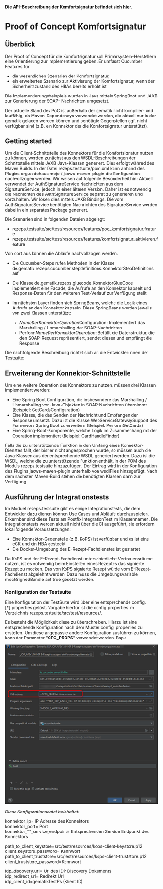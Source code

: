 #### Die API-Beschreibung der Komfortsignatur befindet sich [hier](documentation/comfortsignature.adoc).


# Proof of Concept Komfortsignatur
## Überblick

Der Proof of Concept für die Komfortsignatur soll Primärsystem-Herstellern eine Orientierung zur
Implementierung geben. Er umfasst Cucumber Features für
* die wesentlichen Szenarien der Komfortsignatur,
* ein erweitertes Szenario zur Aktivierung der Komfortsignatur, wenn der Sicherheitszustand des HBAs
  bereits erhöht ist

Die Implementierungsbeispiele wurden in Java mittels SpringBoot und JAXB zur Generierung der SOAP-
Nachrichten umgesetzt.

Der aktuelle Stand des PoC ist außerhalb der gematik nicht kompilier- und lauffähig, da 
Maven-Dependencys verwendet werden, die aktuell nur in der gematik geladen werden können und 
benötigte Gegenstellen ggf. nicht verfügbar sind (z.B. ein Konnektor der die Komfortsignatur 
unterstützt).

## Getting started

Um die Client-Schnittstelle des Konnektors für die Komfortsignatur nutzen zu können, werden zunächst
aus den WSDL-Beschreibungen der Schnittstelle mittels JAXB Java-Klassen generiert. Dies erfolgt
währed des Maven Builds. In der Datei rezeps.testsuite/pom.xml kann anhand des Plugins 
org.codehaus.mojo / jaxws-maven-plugin die Konfiguration nachvollzogen werden. Wir weisen auf 
folgende Besonderheit hin: Aktuell verwendet der AuthSignatureService Nachrichten aus dem 
SignatureService, jedoch in einer älteren Version. Daher ist es notwendig die Nachichten des
AuthSignatureService separat zu generieren und vorzuhalten. Wir lösen dies mittels JAXB Bindings.
Die vom AuthSignatureService benötigten Nachrichten des SignatureService werden dabei in ein
separates Package generiert.

Die Szenarien sind in folgenden Dateien abgelegt:
* rezeps.testsuite/src/test/resources/features/poc_komfortsignatur.feature
* rezeps.testsuite/src/test/resources/features/komfortsignatur_aktivieren.feature

Von dort aus können die Abläufe nachvollzogen werden.

* Die Cucumber-Steps rufen Methoden in der Klasse de.gematik.rezeps.cucumber.stepdefinitions.KonnektorStepDefinitions
  auf
* Die Klasse de.gematik.rezeps.gluecode.KonnektorGlueCode implementiert eine Facade, die Aufrufe an
  den Konnektor kapselt und Response-Daten für den weiteren Test-Verlauf zur Verfügung stellt
* Im nächsten Layer finden sich SpringBeans, welche die Logik eines Aufrufs an den Konnektor
  kapseln. Diese SpringBeans werden jeweils von zwei Klassen unterstützt:

  * *NameDerKonnektorOperation*Configuration: Implementiert das Marshalling / Unmarshalling der
    SOAP-Nachrichten
  * Perform*NameDerKonnektorOperation*: Befüllt die Datenstruktur, die den SOAP-Request
    repräsentiert, sendet diesen und empfängt die Response

Die nachfolgende Beschreibung richtet sich an die Entwickler:innen der Testsuite:

## Erweiterung der Konnektor-Schnittstelle
Um eine weitere Operation des Konnektors zu nutzen, müssen drei Klassen implementiert werden:
* Eine Spring Boot Configuration, die insbesondere das Marshalling / Unmarshalling von Java-Objekten
  in SOAP-Nachrichten übernimmt (Beispiel: GetCardsConfiguration)
* Eine Klasse, die das Senden der Nachricht und Empfangen der Response umsetzt. Dazu ist die Klasse
  WebServiceGatewaySupport des Framewors Spring Boot zu erweitern (Beispiel: PerformGetCards)
* Eine Spring-Boot-Komponente, welche Logik im Zusammenhang mit der Operation implementiert
  (Beispiel: CardHandleFinder)

Falls die zu unterstützende Funktion in den Umfang eines Konnektor-Dienstes fällt, der bisher nicht
angesprochen wurde, so müssen auch die Java-Klassen aus der entsprechende WSDL generiert werden.
Dazu ist die WSDL, welche die zu unterstützende Funktion enthält, in der POM des Moduls
rezeps.testsuite hinzuzufügen. Der Eintrag wird in der Konfiguration des Plugins jaxws-maven-plugin
unterhalb von wsdlFiles hinzugefügt. Nach dem nächsten Maven-Build stehen die benötigten Klassen
dann zur Verfügung.

## Ausführung der Integrationstests
Im Moduel rezeps.testsuite gibt es einige Integrationstests, die dem Entwickler dazu dienen können
Use Cases und Abläufe durchzuspielen. Erkennbar sind diese Tests am Postfix IntegrationTest im
Klassennamen. Die Integrationstests werden aktuell nicht über die CI ausgeführt, sie erfordern lokal
folgende Voraussetzungen:
* Eine Konnektor-Gegenstelle (z.B. KoPS) ist verfügbar und es ist eine eGK und ein HBA gesteckt
* Die Docker-Umgebung des E-Rezept-Fachdienstes ist gestartet

Da KoPS und der E-Rezept-Fachdienst unterschiedliche Vertrauensräume nutzen, ist es notwendig beim
Einstellen eines Rezeptes das signierte Rezept zu mocken. Das von KoPS signierte Rezept würde vom
E-Rezept-Fachdienst abgelehnt werden. Dazu muss die Umgebungsvariable mockSignedBundle auf true
gesetzt werden.

### Konfiguration der Testsuite

Eine Konfiguration der TestSuite wird über eine entsprechende config.[*].properties gelöst.
Vorgabe hierfür ist die config.properties im Verzeichnis rezeps.testsuite/src/test/resources/.

Es besteht die Möglichkeit diese zu überschreiben. Hierzu ist eine entsprechende Konfiguration nach 
dem Muster config.<name>.properties zu erstellen. Um diese angepasste andere Konfiguration ausführen 
zu können, kann der Parameter "**CFG_PROPS**" verwendet werden. Bsp.:

![SUT_SETTINGS](./rezeps.testsuite/src/test/resources/images/settings.png)

*Diese Konfigurationsdatei beinhaltet:*<br>

konnektor_ip= IP Adresse des Konnektors<br>
konnektor_port= Port<br>
konnektor_**_service_endpoint=  Entsprechenden Service Endpunkt des Konnektors<br>

path_to_client_keystore=src/test/resources/kops-client-keystore.p12<br>
client_keystore_password= Kennwort<br>
path_to_client_truststore=src/test/resources/kops-client-truststore.p12<br>
client_truststore_password=Kennwort<br>

idp_discovery_url= Url des IDP Discovery Dokuments<br>
idp_redirect_url= Redirekt Url<br>
idp_client_id=gematikTestPs (Klient ID)<br>
